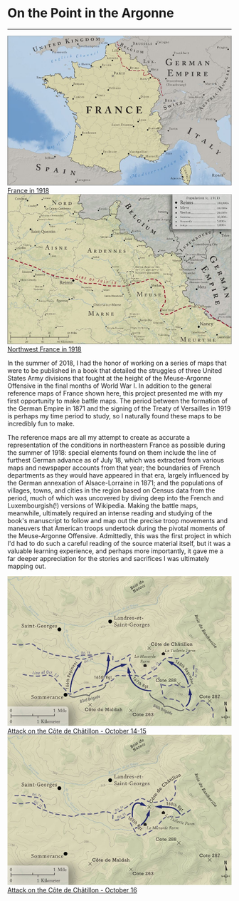 # On the Point in the Argonne
---

<div class="feature_multi">
	<div class="entry">
		<a href="../../img/ww1_france.jpg"><img class="thumb" src="../../img/ww1_france_thumb.jpg" alt=""></a>
		<div class="thumb_label">
			<div class="label_text"><a href="img/ww1_france.jpg">France in 1918</a></div>
		</div>
	</div>
	<div class="entry">
		<a href="../../img/ww1_ardennes.jpg"><img class="thumb" src="../../img/ww1_ardennes_thumb.jpg" alt=""></a>
		<div class="thumb_label">
			<div class="label_text"><a href="../../img/ww1_ardennes.jpg">Northwest France in 1918</a></div>
		</div>
	</div>
</div>

In the summer of 2018, I had the honor of working on a series of maps that were to be published in a book that detailed the struggles of three United States Army divisions that fought at the height of the Meuse-Argonne Offensive in the final months of World War I. In addition to the general reference maps of France shown here, this project presented me with my first opportunity to make battle maps. The period between the formation of the German Empire in 1871 and the signing of the Treaty of Versailles in 1919 is perhaps my time period to study, so I naturally found these maps to be incredibly fun to make. 

The reference maps are all my attempt to create as accurate a representation of the conditions in northeastern France as possible during the summer of 1918: special elements found on them include the line of furthest German advance as of July 18, which was extracted from various maps and newspaper accounts from that year; the boundaries of French departments as they would have appeared in that era, largely influenced by the German annexation of Alsace-Lorraine in 1871; and the populations of villages, towns, and cities in the region based on Census data from the period, much of which was uncovered by diving deep into the French and Luxembourgish(!) versions of Wikipedia. Making the battle maps, meanwhile, ultimately required an intense reading and studying of the book's manuscript to follow and map out the precise troop movements and maneuvers that  American troops  undertook during the pivotal moments of the Meuse-Argonne Offensive. Admittedly, this was the first project in which I'd had to do such a careful reading of the source material itself, but it was a valuable learning experience, and perhaps more importantly, it gave me a far deeper appreciation for the stories and sacrifices I was ultimately mapping out.

<div class="feature_multi">
	<div class="entry">
		<a href="../../img/ww1_oct14-15.jpg"><img class="thumb" src="../../img/ww1_oct14-15_thumb.jpg" alt=""></a>
		<div class="thumb_label">
			<div class="label_text"><a href="img/ww1_oct14-15.jpg">Attack on the Côte de Châtillon - October 14-15</a></div>
		</div>
	</div>
	<div class="entry">
		<a href="../../img/ww1_oct16.jpg"><img class="thumb" src="../../img/ww1_oct16_thumb.jpg" alt=""></a>
		<div class="thumb_label">
			<div class="label_text"><a href="../../img/ww1_oct16.jpg">Attack on the Côte de Châtillon - October 16</a></div>
		</div>
	</div>
</div>
